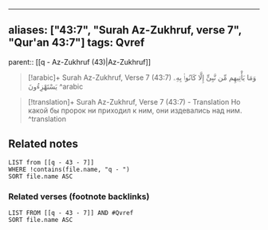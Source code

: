 
---
aliases: ["43:7", "Surah Az-Zukhruf, verse 7", "Qur'an 43:7"]
tags: Qvref
---

parent:: [[q - Az-Zukhruf (43)|Az-Zukhruf]]

> [!arabic]+ Surah Az-Zukhruf, Verse 7 (43:7)
> <span class="quran-arabic">وَمَا يَأْتِيهِم مِّن نَّبِىٍّ إِلَّا كَانُوا۟ بِهِۦ يَسْتَهْزِءُونَ</span>
^arabic

> [!translation]+ Surah Az-Zukhruf, Verse 7 (43:7) - Translation
> Но какой бы пророк ни приходил к ним, они издевались над ним.
^translation



## Related notes
```dataview
LIST from [[q - 43 - 7]]
WHERE !contains(file.name, "q - ")
SORT file.name ASC
```

### Related verses (footnote backlinks)
```dataview
LIST FROM [[q - 43 - 7]] AND #Qvref
SORT file.name ASC
```

